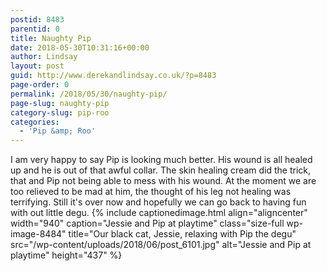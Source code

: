 ```yaml
---
postid: 8483
parentid: 0
title: Naughty Pip
date: 2018-05-30T10:31:16+00:00
author: Lindsay
layout: post
guid: http://www.derekandlindsay.co.uk/?p=8483
page-order: 0
permalink: /2018/05/30/naughty-pip/
page-slug: naughty-pip
category-slug: pip-roo
categories:
  - 'Pip &amp; Roo'
---
```

I am very happy to say Pip is looking much better. His wound is all healed up and he is out of that awful collar. The skin healing cream did the trick, that and Pip not being able to mess with his wound. At the moment we are too relieved to be mad at him, the thought of his leg not healing was terrifying. Still it's over now and hopefully we can go back to having fun with out little degu. {% include captionedimage.html align="aligncenter" width="940" caption="Jessie and Pip at playtime" class="size-full wp-image-8484" title="Our black cat, Jessie, relaxing with Pip the degu" src="/wp-content/uploads/2018/06/post_6101.jpg" alt="Jessie and Pip at playtime" height="437" %}